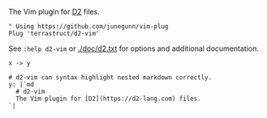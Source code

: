 The Vim plugin for [D2](https://d2-lang.com) files.

```vim
" Using https://github.com/junegunn/vim-plug
Plug 'terrastruct/d2-vim'
```

See `:help d2-vim` or [./doc/d2.txt](./doc/d2.txt) for options and additional documentation.

```d2
x -> y

# d2-vim can syntax highlight nested markdown correctly.
y: |`md
  # d2-vim
  The Vim plugin for [D2](https://d2-lang.com) files.
`|
```
